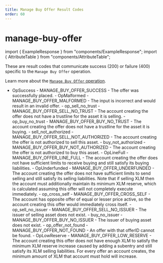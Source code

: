 ```yaml
---
title: Manage Buy Offer Result Codes
order: 60
---
```


# manage-buy-offer

import { ExampleResponse } from "components/ExampleResponse"; import { AttributeTable } from "components/AttributeTable";

These are result codes that communicate success \(200\) or failure \(400\) specific to the `Manage Buy Offer` operation.

Learn more about the [`Manage Buy Offer` operation](../../../../start/list-of-operations.md#manage-buy-offer).

 - OpSuccess - MANAGE\_BUY\_OFFER\_SUCCESS - The offer was successfully placed. - OpMalformed - MANAGE\_BUY\_OFFER\_MALFORMED - The input is incorrect and would result in an invalid offer. - op\_sell\_no\_trust - MANAGE\_BUY\_OFFER\_SELL\_NO\_TRUST - The account creating the offer does not have a trustline for the asset it is selling. - op\_buy\_no\_trust - MANAGE\_BUY\_OFFER\_BUY\_NO\_TRUST - The account creating the offer does not have a trustline for the asset it is buying. - sell\_not\_authorized - MANAGE\_BUY\_OFFER\_SELL\_NOT\_AUTHORIZED - The account creating the offer is not authorized to sell this asset. - buy\_not\_authorized - MANAGE\_BUY\_OFFER\_BUY\_NOT\_AUTHORIZED - The account creating the offer is not authorized to buy this asset. - OpLineFull - MANAGE\_BUY\_OFFER\_LINE\_FULL - The account creating the offer does not have sufficient limits to receive buying and still satisfy its buying liabilities. - OpUnderfunded - MANAGE\_BUY\_OFFER\_UNDERFUNDED - The account creating the offer does not have sufficient limits to send selling and still satisfy its selling liabilities. Note that if selling XLM then the account must additionally maintain its minimum XLM reserve, which is calculated assuming this offer will not completely execute immediately. - op\_cross\_self - MANAGE\_BUY\_OFFER\_CROSS\_SELF - The account has opposite offer of equal or lesser price active, so the account creating this offer would immediately cross itself. - op\_sell\_no\_issuer - MANAGE\_BUY\_OFFER\_SELL\_NO\_ISSUER - The issuer of selling asset does not exist. - buy\_no\_issuer - MANAGE\_BUY\_OFFER\_BUY\_NO\_ISSUER - The issuer of buying asset does not exist. - op\_offer\_not\_found - MANAGE\_BUY\_OFFER\_NOT\_FOUND - An offer with that offerID cannot be found. - OpLowReserve - MANAGE\_BUY\_OFFER\_LOW\_RESERVE - The account creating this offer does not have enough XLM to satisfy the minimum XLM reserve increase caused by adding a subentry and still satisfy its XLM selling liabilities. For every offer an account creates, the minimum amount of XLM that account must hold will increase.

